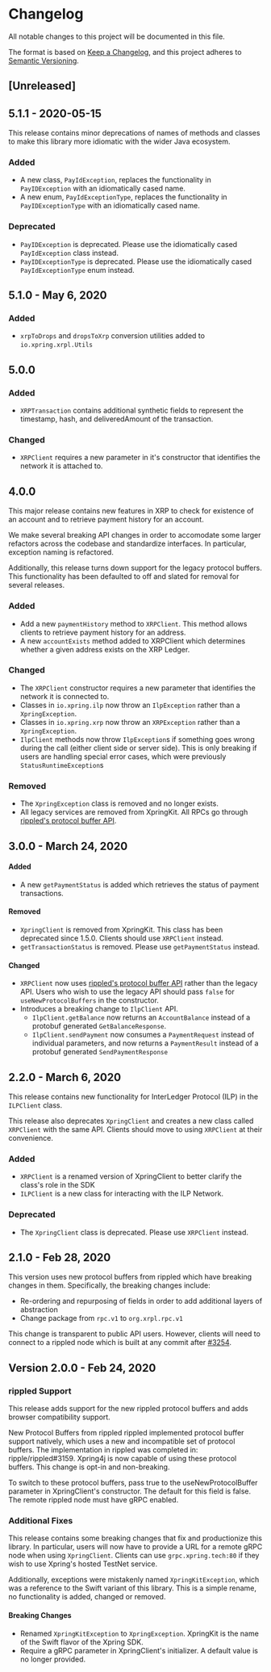 # Changelog

All notable changes to this project will be documented in this file.

The format is based on [Keep a Changelog](https://keepachangelog.com/en/1.0.0/),
and this project adheres to [Semantic Versioning](https://semver.org/spec/v2.0.0.html).

## [Unreleased]

## 5.1.1 - 2020-05-15

This release contains minor deprecations of names of methods and classes to make this library more idiomatic with the wider Java ecosystem.

### Added
- A new class, `PayIdException`, replaces the functionality in `PayIDException` with an idiomatically cased name.
- A new enum, `PayIdExceptionType`, replaces the functionality in `PayIDExceptionType` with an idiomatically cased name.

### Deprecated
- `PayIDException` is deprecated. Please use the idiomatically cased `PayIdException` class instead.
- `PayIDExceptionType` is deprecated. Please use the idiomatically cased `PayIdExceptionType` enum instead.

## 5.1.0 - May 6, 2020

### Added
- `xrpToDrops` and `dropsToXrp` conversion utilities added to `io.xpring.xrpl.Utils`

## 5.0.0

### Added
- `XRPTransaction` contains additional synthetic fields to represent the timestamp, hash, and deliveredAmount of the transaction.

### Changed
- `XRPClient` requires a new parameter in it's constructor that identifies the network it is attached to.

## 4.0.0

This major release contains new features in XRP to check for existence of an account and to retrieve payment history for an account.

We make several breaking API changes in order to accomodate some larger refactors across the codebase and standardize interfaces. In particular, exception naming is refactored.

Additionally, this release turns down support for the legacy protocol buffers. This functionality has been defaulted to off and slated for removal for several releases.

### Added
- Add a new `paymentHistory` method to `XRPClient`. This method allows clients to retrieve payment history for an address.
- A new `accountExists` method added to XRPClient which determines whether a given address exists on the XRP Ledger.

### Changed
- The `XRPClient` constructor requires a new parameter that identifies the network it is connected to.
- Classes in `io.xpring.ilp` now throw an `IlpException` rather than a `XpringException`.
- Classes in `io.xpring.xrp` now throw an `XRPException` rather than a `XpringException`.
- `IlpClient` methods now throw `IlpException`s if something goes wrong during the call (either client side or server side). This is only breaking if users are handling special error cases, which were previously `StatusRuntimeException`s

### Removed
- The `XpringException` class is removed and no longer exists.
- All legacy services are removed from XpringKit. All RPCs go through [rippled's protocol buffer API](https://github.com/ripple/rippled/pull/3254).

## 3.0.0 - March 24, 2020
#### Added
- A new `getPaymentStatus` is added which retrieves the status of payment transactions.

#### Removed

- `XpringClient` is removed from XpringKit. This class has been deprecated since 1.5.0. Clients should use `XRPClient` instead.
- `getTransactionStatus` is removed. Please use `getPaymentStatus` instead.

#### Changed
- `XRPClient` now uses [rippled's protocol buffer API](https://github.com/ripple/rippled/pull/3254) rather than the legacy API. Users who wish to use the legacy API should pass `false` for `useNewProtocolBuffers` in the constructor.
- Introduces a breaking change to `IlpClient` API.
	- `IlpClient.getBalance` now returns an `AccountBalance` instead of a protobuf generated `GetBalanceResponse`.
	- `IlpClient.sendPayment` now consumes a `PaymentRequest` instead of individual parameters, and now returns a `PaymentResult` instead of a protobuf generated `SendPaymentResponse`

## 2.2.0 - March 6, 2020

This release contains new functionality for InterLedger Protocol (ILP) in the `ILPClient` class. 

This release also deprecates `XpringClient` and creates a new class called `XRPClient` with the same API. Clients should move to using `XRPClient` at their convenience. 

### Added
- `XRPClient` is a renamed version of XpringClient to better clarify the class's role in the SDK
- `ILPClient` is a new class for interacting with the ILP Network.

### Deprecated
- The `XpringClient` class is deprecated. Please use `XRPClient` instead.

## 2.1.0 - Feb 28, 2020

This version uses new protocol buffers from rippled which have breaking changes in them. Specifically, the breaking changes include:
- Re-ordering and repurposing of fields in order to add additional layers of abstraction
- Change package from `rpc.v1` to `org.xrpl.rpc.v1`

This change is transparent to public API users. However, clients will need to connect to a rippled node which is built at any commit after [#3254](https://github.com/ripple/rippled/pull/3254).

## Version 2.0.0 - Feb 24, 2020

### rippled Support

This release adds support for the new rippled protocol buffers and adds browser compatibility support.

New Protocol Buffers from rippled
rippled implemented protocol buffer support natively, which uses a new and incompatible set of protocol buffers. The implementation in rippled was completed in: ripple/rippled#3159. Xpring4j is now capable of using these protocol buffers. This change is opt-in and non-breaking.

To switch to these protocol buffers, pass true to the useNewProtocolBuffer parameter in XpringClient's constructor. The default for this field is false. The remote rippled node must have gRPC enabled.

### Additional Fixes

This release contains some breaking changes that fix and productionize this library. In particular, users will now have to provide a URL for a remote gRPC node when using `XpringClient`. Clients can use `grpc.xpring.tech:80` if they wish to use Xpring's hosted TestNet service. 

Additionally, exceptions were mistakenly named `XpringKitException`, which was a reference to the Swift variant of this library. This is a simple rename, no functionality is added, changed or removed.

#### Breaking Changes
- Renamed `XpringKitException` to `XpringException`. XpringKit is the name of the Swift flavor of the Xpring SDK.
- Require a gRPC parameter in XpringClient's initializer. A default value is no longer provided. 
